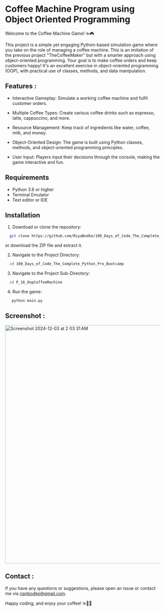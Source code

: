 # Coffee Machine Program using Object Oriented Programming

Welcome to the Coffee Machine Game! ☕🎮

This project is a simple yet engaging Python-based simulation game where you take on the role of managing a coffee machine. 
This is an imitation of the previous project "TheCoffeeMaker" but with a smarter approach using object-oriented programming.
Your goal is to make coffee orders and keep customers happy! 
It's an excellent exercise in object-oriented programming (OOP), with practical use of classes, methods, and data manipulation.

## Features :

- Interactive Gameplay: Simulate a working coffee machine and fulfil customer orders.

- Multiple Coffee Types: Create various coffee drinks such as espresso, latte, cappuccino, and more.

- Resource Management: Keep track of ingredients like water, coffee, milk, and money.
  
- Object-Oriented Design: The game is built using Python classes, methods, and object-oriented programming principles.
  
- User Input: Players input their decisions through the console, making the game interactive and fun.

## Requirements

- Python 3.6 or higher
- Terminal Emulator
- Text editor or IDE 
  
## Installation

1. Download or clone the repository:

```sh
  git clone https://github.com/RiyaBodke/100_Days_of_Code_The_Complete_Python_Pro_Bootcamp
```
or download the ZIP file and extract it.

2. Navigate to the Project Directory:

```sh
  cd 100_Days_of_Code_The_Complete_Python_Pro_Bootcamp
```

3. Navigate to the Project Sub-Directory:

```sh
  cd P_16_OopCoffeeMachine
```

4. Run the game:

```sh
   python main.py
```

## Screenshot :

<img width="777" alt="Screenshot 2024-12-03 at 2 03 31 AM" src="https://github.com/user-attachments/assets/b0c5dbe1-0081-4b61-913e-cede8f29d829">

## Contact :

If you have any questions or suggestions, please open an issue or contact me via rianbodke@gmail.com.

Happy coding, and enjoy your coffee! ☕👨‍💻
